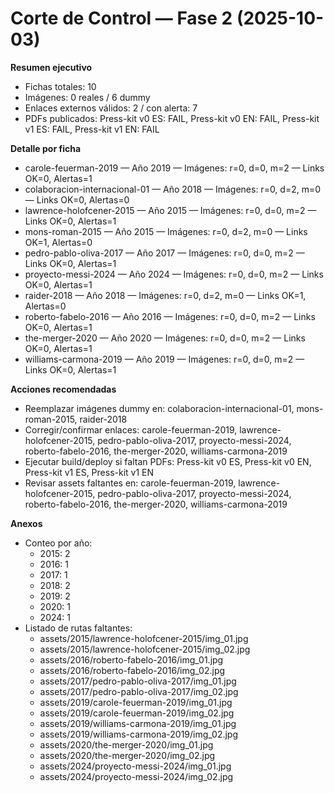 # Corte de Control — Fase 2 (2025-10-03)

**Resumen ejecutivo**
- Fichas totales: 10
- Imágenes: 0 reales / 6 dummy
- Enlaces externos válidos: 2 / con alerta: 7
- PDFs publicados: Press-kit v0 ES: FAIL, Press-kit v0 EN: FAIL, Press-kit v1 ES: FAIL, Press-kit v1 EN: FAIL

**Detalle por ficha**
- carole-feuerman-2019 — Año 2019 — Imágenes: r=0, d=0, m=2 — Links OK=0, Alertas=1
- colaboracion-internacional-01 — Año 2018 — Imágenes: r=0, d=2, m=0 — Links OK=0, Alertas=0
- lawrence-holofcener-2015 — Año 2015 — Imágenes: r=0, d=0, m=2 — Links OK=0, Alertas=1
- mons-roman-2015 — Año 2015 — Imágenes: r=0, d=2, m=0 — Links OK=1, Alertas=0
- pedro-pablo-oliva-2017 — Año 2017 — Imágenes: r=0, d=0, m=2 — Links OK=0, Alertas=1
- proyecto-messi-2024 — Año 2024 — Imágenes: r=0, d=0, m=2 — Links OK=0, Alertas=1
- raider-2018 — Año 2018 — Imágenes: r=0, d=2, m=0 — Links OK=1, Alertas=0
- roberto-fabelo-2016 — Año 2016 — Imágenes: r=0, d=0, m=2 — Links OK=0, Alertas=1
- the-merger-2020 — Año 2020 — Imágenes: r=0, d=0, m=2 — Links OK=0, Alertas=1
- williams-carmona-2019 — Año 2019 — Imágenes: r=0, d=0, m=2 — Links OK=0, Alertas=1

**Acciones recomendadas**
- Reemplazar imágenes dummy en: colaboracion-internacional-01, mons-roman-2015, raider-2018
- Corregir/confirmar enlaces: carole-feuerman-2019, lawrence-holofcener-2015, pedro-pablo-oliva-2017, proyecto-messi-2024, roberto-fabelo-2016, the-merger-2020, williams-carmona-2019
- Ejecutar build/deploy si faltan PDFs: Press-kit v0 ES, Press-kit v0 EN, Press-kit v1 ES, Press-kit v1 EN
- Revisar assets faltantes en: carole-feuerman-2019, lawrence-holofcener-2015, pedro-pablo-oliva-2017, proyecto-messi-2024, roberto-fabelo-2016, the-merger-2020, williams-carmona-2019

**Anexos**
- Conteo por año:
  - 2015: 2
  - 2016: 1
  - 2017: 1
  - 2018: 2
  - 2019: 2
  - 2020: 1
  - 2024: 1
- Listado de rutas faltantes:
  - assets/2015/lawrence-holofcener-2015/img_01.jpg
  - assets/2015/lawrence-holofcener-2015/img_02.jpg
  - assets/2016/roberto-fabelo-2016/img_01.jpg
  - assets/2016/roberto-fabelo-2016/img_02.jpg
  - assets/2017/pedro-pablo-oliva-2017/img_01.jpg
  - assets/2017/pedro-pablo-oliva-2017/img_02.jpg
  - assets/2019/carole-feuerman-2019/img_01.jpg
  - assets/2019/carole-feuerman-2019/img_02.jpg
  - assets/2019/williams-carmona-2019/img_01.jpg
  - assets/2019/williams-carmona-2019/img_02.jpg
  - assets/2020/the-merger-2020/img_01.jpg
  - assets/2020/the-merger-2020/img_02.jpg
  - assets/2024/proyecto-messi-2024/img_01.jpg
  - assets/2024/proyecto-messi-2024/img_02.jpg
